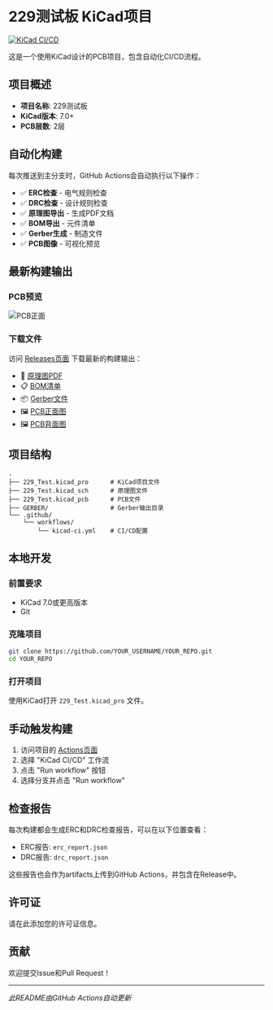 # 229测试板 KiCad项目

[![KiCad CI/CD](https://github.com/YOUR_USERNAME/YOUR_REPO/actions/workflows/kicad-ci.yml/badge.svg)](https://github.com/YOUR_USERNAME/YOUR_REPO/actions/workflows/kicad-ci.yml)

这是一个使用KiCad设计的PCB项目，包含自动化CI/CD流程。

## 项目概述

- **项目名称**: 229测试板
- **KiCad版本**: 7.0+
- **PCB层数**: 2层

## 自动化构建

每次推送到主分支时，GitHub Actions会自动执行以下操作：

- ✅ **ERC检查** - 电气规则检查
- ✅ **DRC检查** - 设计规则检查
- ✅ **原理图导出** - 生成PDF文档
- ✅ **BOM导出** - 元件清单
- ✅ **Gerber生成** - 制造文件
- ✅ **PCB图像** - 可视化预览

## 最新构建输出

### PCB预览

![PCB正面](https://github.com/YOUR_USERNAME/YOUR_REPO/releases/latest/download/229_Test-PCB-Front.svg)

### 下载文件

访问 [Releases页面](https://github.com/YOUR_USERNAME/YOUR_REPO/releases/latest) 下载最新的构建输出：

- 📄 [原理图PDF](https://github.com/YOUR_USERNAME/YOUR_REPO/releases/latest/download/229_Test-Schematic.pdf)
- 📋 [BOM清单](https://github.com/YOUR_USERNAME/YOUR_REPO/releases/latest/download/229_Test-BOM.csv)
- 📦 [Gerber文件](https://github.com/YOUR_USERNAME/YOUR_REPO/releases/latest/download/229_Test-Gerber.zip)
- 🖼️ [PCB正面图](https://github.com/YOUR_USERNAME/YOUR_REPO/releases/latest/download/229_Test-PCB-Front.svg)
- 🖼️ [PCB背面图](https://github.com/YOUR_USERNAME/YOUR_REPO/releases/latest/download/229_Test-PCB-Back.svg)

## 项目结构

```
.
├── 229_Test.kicad_pro      # KiCad项目文件
├── 229_Test.kicad_sch      # 原理图文件
├── 229_Test.kicad_pcb      # PCB文件
├── GERBER/                 # Gerber输出目录
└── .github/
    └── workflows/
        └── kicad-ci.yml    # CI/CD配置
```

## 本地开发

### 前置要求

- KiCad 7.0或更高版本
- Git

### 克隆项目

```bash
git clone https://github.com/YOUR_USERNAME/YOUR_REPO.git
cd YOUR_REPO
```

### 打开项目

使用KiCad打开 `229_Test.kicad_pro` 文件。

## 手动触发构建

1. 访问项目的 [Actions页面](https://github.com/YOUR_USERNAME/YOUR_REPO/actions)
2. 选择 "KiCad CI/CD" 工作流
3. 点击 "Run workflow" 按钮
4. 选择分支并点击 "Run workflow"

## 检查报告

每次构建都会生成ERC和DRC检查报告，可以在以下位置查看：

- ERC报告: `erc_report.json`
- DRC报告: `drc_report.json`

这些报告也会作为artifacts上传到GitHub Actions，并包含在Release中。

## 许可证

请在此添加您的许可证信息。

## 贡献

欢迎提交Issue和Pull Request！

---

*此README由GitHub Actions自动更新*
